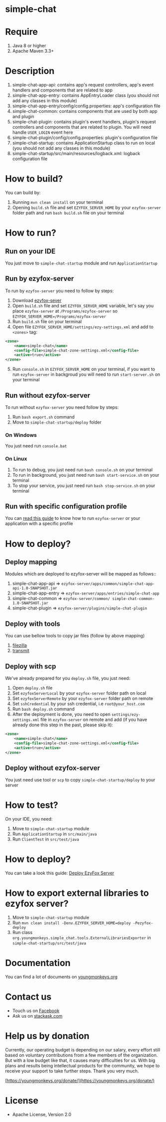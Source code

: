 
# simple-chat

# Require

1. Java 8 or higher
2. Apache Maven 3.3+

# Description

1. simple-chat-app-api: contains app's request controllers, app's event handlers and components that are related to
   app
2. simple-chat-app-entry: contains AppEntryLoader class (you should not add any classes in this module)
3. simple-chat-app-entry/config/config.properties: app's configuration file
4. simple-chat-common: contains components that are used by both app and plugin
5. simple-chat-plugin: contains plugin's event handlers, plugin's request controllers and components that are related
   to plugin. You will need handle `USER_LOGIN` event here
6. simple-chat-plugin/config/config.properties: plugin's configuration file
7. simple-chat-startup: contains ApplicationStartup class to run on local (you should not add any classes in this
   module)
8. simple-chat-startup/src/main/resources/logback.xml: logback configuration file

# How to build?

You can build by:

1. Running `mvn clean install` on your terminal
2. Opening `build.sh` file and set `EZYFOX_SERVER_HOME` by your `ezyfox-server` folder path and run `bash build.sh` file
   on your terminal

# How to run?

## Run on your IDE

You just move to `simple-chat-startup` module and run `ApplicationStartup`

## Run by ezyfox-server

To run by `ezyfox-server` you need to follow by steps:

1. Download [ezyfox-sever](https://youngmonkeys.org/download)
2. Open `build.sh` file and set `EZYFOX_SERVER_HOME` variable, let's say you place `ezyfox-server`
   at `/Programs/ezyfox-server` so `EZYFOX_SERVER_HOME=/Programs/ezyfox-server`
3. Run `build.sh` file on your terminal
4. Open file `EZYFOX_SERVER_HOME/settings/ezy-settings.xml` and add to `<zones>` tag:

```xml
<zone>
	<name>simple-chat</name>
	<config-file>simple-chat-zone-settings.xml</config-file>
	<active>true</active>
</zone>
```

5. Run `console.sh` in `EZYFOX_SERVER_HOME` on your terminal, if you want to run `ezyfox-server` in backgroud you will
   need to run `start-server.sh` on your terminal

## Run without ezyfox-server

To run without `ezyfox-server` you need follow by steps:

1. Run `bash export.sh` command
2. Move to `simple-chat-startup/deploy` folder

### On Windows

You just need run `console.bat`

### On Linux

1. To run to debug, you just need run `bash console.sh` on your terminal
2. To run in background, you just need run `bash start-service.sh` on your terminal
3. To stop your service, you just need run `bash stop-service.sh` on your terminal

## Run with specific configuration profile

You can [read this guide](https://youngmonkeys.org/ezyfox-server-project-configuration/) to know how to
run `ezyfox-server` or your application with a specific profile

# How to deploy?

## Deploy mapping

Modules which are deployed to ezyfox-server will be mapped as follows::

1. simple-chat-app-api => `ezyfox-server/apps/common/simple-chat-app-api-1.0-SNAPSHOT.jar`
2. simple-chat-app-entry => `ezyfox-server/apps/entries/simple-chat-app`
3. simple-chat-common => `ezyfox-server/common/ simple-chat-common-1.0-SNAPSHOT.jar`
4. simple-chat-plugin => `ezyfox-server/plugins/simple-chat-plugin`

## Deploy with tools

You can use bellow tools to copy jar files (follow by above mapping)

1. [filezilla](https://filezilla-project.org/)
2. [transmit](https://panic.com/transmit/)

## Deploy with scp

We've already prepared for you `deploy.sh` file, you just need:

1. Open `deploy.sh` file
2. Set `ezyfoxServerLocal` by your `ezyfox-server` folder path on local
3. Set `ezyfoxServerRemote` by your `ezyfox-server` folder path on remote
4. Set `sshCredential` by your ssh credential, i.e `root@your_host.com`
5. Run `bash deploy.sh` command
6. After the deployment is done, you need to open `settings/ezy-settings.xml` file in `ezyfox-server` on remote and
   add (if you have already done this step in the past, please skip it):

```xml
<zone>
	<name>simple-chat</name>
	<config-file>simple-chat-zone-settings.xml</config-file>
	<active>true</active>
</zone>
```

## Deploy without ezyfox-server

You just need use tool or `scp` to copy `simple-chat-startup/deploy` to your server

# How to test?

On your IDE, you need:

1. Move to `simple-chat-startup` module
2. Run `ApplicationStartup` in `src/main/java`
3. Run `ClientTest` in `src/test/java`

# How to deploy?

You can take a look this guide: [Deploy EzyFox Server](https://youngmonkeys.org/deploy-ezyfox-server/)

# How to export external libraries to ezyfox server?

1. Move to `simple-chat-startup` module 
2. Run `mvn clean install -Denv.EZYFOX_SERVER_HOME=deploy -Pezyfox-deploy`
3. Run class `org.youngmonkeys.simple_chat.tools.ExternalLibrariesExporter` in `simple-chat-startup/src/test/java`

# Documentation

You can find a lot of documents on [youngmonkeys.org](https://youngmonkeys.org/ezyfox-sever/)

# Contact us

- Touch us on [Facebook](https://www.facebook.com/youngmonkeys.org)
- Ask us on [stackask.com](https://stackask.com)

# Help us by donation

Currently, our operating budget is depending on our salary, every effort still based on voluntary contributions from a
few members of the organization. But with a low budget like that, it causes many difficulties for us. With big plans and
results being intellectual products for the community, we hope to receive your support to take further steps. Thank you
very much.

[https://youngmonkeys.org/donate/](https://youngmonkeys.org/donate/)

# License

- Apache License, Version 2.0
